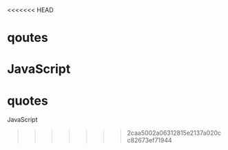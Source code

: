<<<<<<< HEAD
# qoutes
JavaScript
=======
# quotes
JavaScript 
>>>>>>> 2caa5002a06312815e2137a020cc82673ef71944
